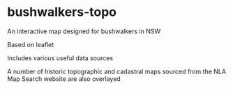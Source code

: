 # bushwalkers-topo
An interactive map designed for bushwalkers in NSW

Based on leaflet

Includes various useful data sources

A number of historic topographic and cadastral maps sourced from the NLA Map Search website are also overlayed